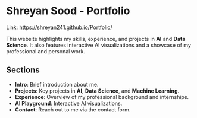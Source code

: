 # Shreyan Sood - Portfolio

Link: https://shreyan241.github.io/Portfolio/

This website highlights my skills, experience, and projects in **AI** and **Data Science**. It also features interactive AI visualizations and a showcase of my professional and personal work.

## Sections
- **Intro**: Brief introduction about me.
- **Projects**: Key projects in **AI**, **Data Science**, and **Machine Learning**.
- **Experience**: Overview of my professional background and internships.
- **AI Playground**: Interactive AI visualizations.
- **Contact**: Reach out to me via the contact form.
